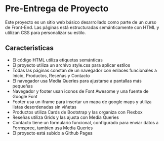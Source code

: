# Pre-Entrega de Proyecto
Este proyecto es un sitio web básico desarrollado como parte de un curso de Front-End. Las páginas está estructuradas semánticamente con HTML y utilizan CSS para personalizar su estilo.

## Caracteristicas
- El código HTML utiliza etiquetas semánticas
- El proyecto utiliza un archivo style.css para aplicar estilos
- Todas las páginas constan de un navegador con enlaces funcionales a Inicio, Productos, Reseñas y Contacto
- El navegador usa Media Queries para ajustarse a pantallas más pequeñas
- Navegador y footer usan iconos de Font Awesome y una fuente de Google Font
- Footer usa un iframe para insertar un mapa de google maps y utiliza listas desordenadas sin viñetas
- Productos utiliza Cards de Bootstrap y las organiza con Flexbox
- Reseñas utiliza Grids y las ajusta con Media Queries
- Contacto tiene un formulario funcional, configurado para enviar datos a Formspree, tambien usa Media Queries
- El proyecto está subido a Github Pages
